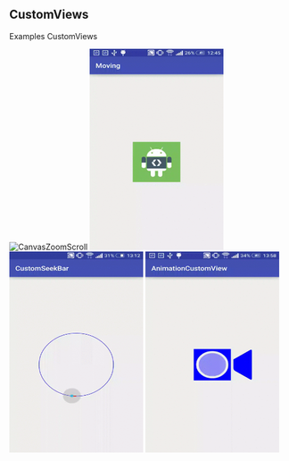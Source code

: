 ## CustomViews

Examples CustomViews

<img src="/screenshots/CanvasZoomScroll.gif" alt="CanvasZoomScroll" title="CanvasZoomScroll" width="240" height="360" />
<img src="/screenshots/Moving.gif" alt="Moving" title="Moving" width="240" height="360" />
<img src="/screenshots/CustomSeekBar.gif" alt="CustomSeekBar" title="CustomSeekBar" width="240" height="360" />
<img src="/screenshots/AnimationCustomView.gif" alt="AnimationCustomView" title="AnimationCustomView" width="240" height="360" />
